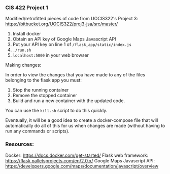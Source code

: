 ### CIS 422 Project 1

Modified/retrofitted pieces of code from UOCIS322's Project 3: https://bitbucket.org/UOCIS322/proj3-jsa/src/master/

1. Install docker
2. Obtain an API key of Google Maps Javascript API
3. Put your API key on line 1 of `/flask_app/static/index.js`
4. `./run.sh`
5. `localhost:5000` in your web browser

Making changes:

In order to view the changes that you have made to any of the files belonging to the flask app you must:

1. Stop the running container
2. Remove the stopped container
3. Build and run a new container with the updated code.

You can use the `kill.sh` script to do this quickly.

Eventually, it will be a good idea to create a docker-compose file that will automatically do all of this for us when changes are made (without having to run any commands or scripts).

### Resources:

Docker: https://docs.docker.com/get-started/
Flask web framework: https://flask.palletsprojects.com/en/2.0.x/
Google Maps Javascript API: https://developers.google.com/maps/documentation/javascript/overview
